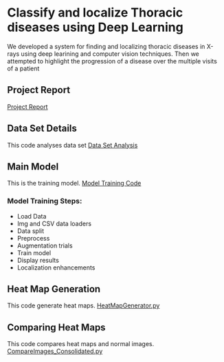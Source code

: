 # Classify and localize Thoracic diseases using Deep Learning

We developed a system for finding and localizing thoracic diseases in X-rays using deep learining and computer vision techniques. Then we attempted to highlight the progression of a disease over the multiple visits of a patient

## Project Report
[Project Report](CV_Final_Report.pdf)


## Data Set Details
This code analyses data set [Data Set Analysis](Data_Analysis_of_Chest_Xray.ipynb)

## Main Model
This is the training model. [Model Training Code](Main_Model.ipynb)

### Model Training Steps:
* Load Data
* Img and CSV data loaders
* Data split
* Preprocess
* Augmentation trials 
* Train model
* Display results
* Localization enhancements

## Heat Map Generation
This code generate heat maps. [HeatMapGenerator.py](HeatMapGenerator.py)

## 	Comparing Heat Maps
This code compares heat maps and normal images. [CompareImages_Consolidated.py](CompareImages_Consolidated.py)


